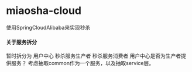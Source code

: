 # miaosha-cloud
使用SpringCloudAlibaba来实现秒杀


#### 关于服务拆分
暂时拆分为 用户中心 秒杀服务生产者  秒杀服务消费者
用户中心是否为生产者提供服务？
考虑抽取common作为一个服务，以及抽取service层。